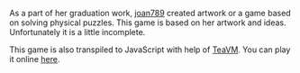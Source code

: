 As a part of her graduation work, [joan789](http://joan789.deviantart.com/) created artwork
or a game based on solving physical puzzles.
This game is based on her artwork and ideas.
Unfortunately it is a little incomplete.

This game is also transpiled to JavaScript with help of [TeaVM](https://github.com/konsoletyper/teavm).
You can play it online [here](http://teavm.org/live-examples/geobot/).
